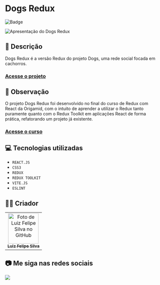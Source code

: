 # Dogs Redux
![Badge](http://img.shields.io/static/v1?label=STATUS&message=CONCLUIDO&color=GREEN&style=for-the-badge)   

<img src="https://github.com/luizfelipe9627/dogs/blob/main/src/assets/img/dogs.gif" alt="Apresentação do Dogs Redux">

## 📄 Descrição
Dogs Redux é a versão Redux do projeto Dogs, uma rede social focada em cachorros.

### <a href="https://luizfelipe9627-dogs.netlify.app">Acesse o projeto</a>

## 📑 Observação
O projeto Dogs Redux foi desenvolvido no final do curso de Redux com React da Origamid, com o intuito de aprender a utilizar o Redux tanto puramente quanto com o Redux Toolkit em aplicações React de forma prática, refatorando um projeto já existente.

### <a href="https://www.origamid.com/curso/redux-com-react">Acesse o curso</a>

## 💻 Tecnologias utilizadas

- ``REACT.JS``
- ``CSS3``
- ``REDUX``
- ``REDUX TOOLKIT``
- ``VITE.JS``
- ``ESLINT``

## 🧑‍💻 Criador

<table>
  <tr>
    <td align="center">
      <a href="https://github.com/luizfelipe9627">
        <img src="https://github.com/luizfelipe9627.png" width="100px;" alt="Foto de Luiz Felipe Silva no GitHub"/><br>
        <sub>
          <b>Luiz Felipe Silva</b>
        </sub>
      </a>
    </td>
  </tr>
</table>

## 📷 Me siga nas redes sociais<br>

<p align="left">
  <a href="https://www.linkedin.com/in/luizfelipe9627/" target="_blank"><img src="https://img.shields.io/badge/-LinkedIn-%230077B5?style=for-the-badge&logo=linkedin&logoColor=white"></a>
</p>

